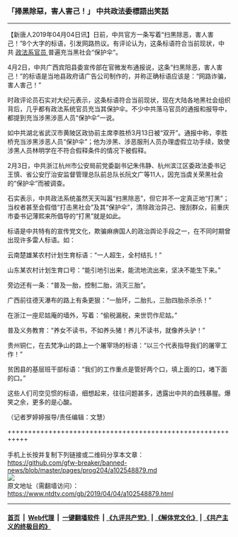 ### 「掃黑除惡，害人害己！」 中共政法委標語出笑話
------------------------

<div class="post_content" itemprop="articleBody">
 <p>
  【新唐人2019年04月04日讯】日前，中共官方一条写着“扫黑除恶，害人害己！”8个大字的标语，引发网路热议。有评论认为，这条标语符合当前现状，中共
  <a href="https://www.ntdtv.com/gb/政法系官员.htm">
   政法系官员
  </a>
  普遍充当黑社会“保护伞”。
 </p>
 <p>
  4月2日，中共广西宾阳县委宣传部在官微发布通报说，这条“扫黑除恶，害人害己！”的标语是当地县政府请广告公司制作的，并称正确标语应该是：“网路诈骗，害人害己！”
 </p>
 <p>
  时政评论员石实对大纪元表示，这条标语符合当前现状，现在大陆各地黑社会组织背后，几乎都有政法系统官员充当其保护伞。不少中共落马官员的通报和报导中，都提到充当涉黑涉恶人员“保护伞”一说。
 </p>
 <p>
  如中共湖北省武汉市黄陂区政协前主席李胜桥3月13日被“双开”。通报中称，李胜桥充当涉黑涉恶人员“保护伞”；他为涉黑、涉恶服刑人员办理虚假立功手续，致使涉黑人员林明学在不符合假释条件的情况下被假释。
 </p>
 <p>
  2月3日，中共浙江杭州市公安局前党委副书记朱伟静、杭州滨江区委政法委书记王慎、省公安厅治安监督管理总队前总队长阮文广等11人，因充当虞关荣黑社会的“保护伞”而被调查。
 </p>
 <p>
  石实表示，中共政法系统虽然天天叫嚣“扫黑除恶”，但它并不一定真正地“打黑”；当权者甚至会假借“打击黑社会”及其“保护伞”，清除政治异己、搜刮群众，前重庆市委书记薄熙来所倡导的“打黑”就是如此。
 </p>
 <p>
  标语是中共特有的宣传党文化，欺骗痳痹国人的政治舆论手段之一，在不同时期曾出现许多雷人标语。如：
 </p>
 <p>
  云南楚雄某农村计划生育标语：“一人超生，全村结扎！”
 </p>
 <p>
  山东某农村计划生育口号：“能引地引出来，能流地流出来，坚决不能生下来。”
 </p>
 <p>
  旁边还有一条：“普及一胎，控制二胎，消灭三胎”。
 </p>
 <p>
  广西前往德天瀑布的路上有条更狠：“一胎环，二胎扎，三胎四胎杀杀杀！”
 </p>
 <p>
  在浙江一座尼姑庵的墙外，写着：“偷税漏税，来世罚作尼姑。”
 </p>
 <p>
  普及义务教育：“养女不读书，不如养头猪！养儿不读书，就像养头驴！”
 </p>
 <p>
  贵州铜仁，在去梵净山的路上一个屠宰场的标语：“以三个代表指导我们的屠宰工作！”
 </p>
 <p>
  贫困县的基层班干部标语：“我们的工作重点是管好两个口，填上面的口，堵下面的口。”
 </p>
 <p>
  这些人们司空见惯的标语，细想起来，往往问题甚多，透露出中共的血残暴腥。爆笑之余，更多的是心酸。
 </p>
 <p>
  （记者罗婷婷报导/责任编辑：文慧）
 </p>
 <div class="single_ad">
 </div>
</div>

+++++++++++++++++++++++++++++++++++++++++++++++++++++++++++<br/><br/>
手机上长按并复制下列链接或二维码分享本文章：<br/>
https://github.com/gfw-breaker/banned-news/blob/master/pages/prog204/a102548879.md <br/>
<a href='https://github.com/gfw-breaker/banned-news/blob/master/pages/prog204/a102548879.md'><img src='https://github.com/gfw-breaker/banned-news/blob/master/pages/prog204/a102548879.md.png'/></a> <br/>
原文地址（需翻墙访问）：https://www.ntdtv.com/gb/2019/04/04/a102548879.html


------------------------
#### [首页](https://github.com/gfw-breaker/banned-news/blob/master/README.md) &nbsp;|&nbsp; [Web代理](https://github.com/labour-camp/helloworld) &nbsp;|&nbsp; [一键翻墙软件](https://github.com/gfw-breaker/nogfw/blob/master/README.md) &nbsp;| [《九评共产党》](https://github.com/gfw-breaker/9ping.md/blob/master/README.md#九评之一评共产党是什么) | [《解体党文化》](https://github.com/gfw-breaker/jtdwh.md/blob/master/README.md) | [《共产主义的终极目的》](https://github.com/gfw-breaker/gczydzjmd.md/blob/master/README.md)

